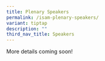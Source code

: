 ```yaml
---
title: Plenary Speakers
permalink: /isam-plenary-speakers/
variant: tiptap
description: ""
third_nav_title: Speakers
---
```

<p>More details coming soon!</p>
